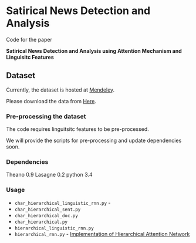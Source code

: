 # Satirical News Detection and Analysis

Code for the paper

**Satirical News Detection and Analysis using Attention Mechanism and Linguisitc Features** 

## Dataset

Currently, the dataset is hosted at [Mendeley](http://www.mendeley.com). 

Please download the data from [Here](https://data.mendeley.com/datasets/hx3rzw5dwt/draft?a=377d5571-af17-4e61-bf77-1b77b88316de).

### Pre-processing the dataset

The code requires linguitsitc features to be pre-processed.

We will provide the scripts for pre-processing and update dependencies soon.

### Dependencies

Theano 0.9
Lasagne 0.2
python 3.4

### Usage

* `char_hierarchical_linguistic_rnn.py` - 
* `char_hierarchical_sent.py`
* `char_hierarchical_doc.py`
* `char_hierarchical.py`
* `hierarchical_linguistic_rnn.py`
* `hierarchical_rnn.py` - [Implementation of Hierarchical Attention Network](https://www.cs.cmu.edu/~diyiy/docs/naacl16.pdf)



